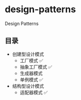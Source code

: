 # design-patterns

Design Patterns

## 目录

- 创建型设计模式
  - 工厂模式 ✅
  - 抽象工厂模式 ✅
  - 生成器模式
  - 单例模式 ✅
- 结构型设计模式
  - 适配器模式 ✅
